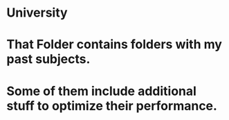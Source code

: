 # University
# That Folder contains folders with my past subjects.
# Some of them include additional stuff to optimize their performance.